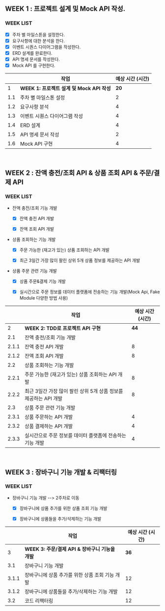 ## WEEK 1 : 프로젝트 설계 및 Mock API 작성.

### WEEK LIST

- [x] 주차 별 마일스톤을 설정한다.
- [x] 요구사항에 대한 분석을 한다.
- [x] 이벤트 시퀀스 다이어그램을 작성한다.
- [x] ERD 설계를 완료한다.
- [x] API 명세 문서를 작성한다.
- [x] Mock API 를 구현한다.

|     | 작업 | 예상 시간 (시간) |
|-----|------|---|
| 1   | **WEEK 1: 프로젝트 설계 및 Mock API 작성** | **20** |
| 1.1 | 주차 별 마일스톤 설정 | 2 |
| 1.2 | 요구사항 분석 | 4 |
| 1.3 | 이벤트 시퀀스 다이어그램 작성 | 4 |
| 1.4 | ERD 설계 | 4 |
| 1.5 | API 명세 문서 작성 | 2 |
| 1.6 | Mock API 구현 | 4 |

<br>

## WEEK 2 : 잔액 충전/조회 API & 상품 조회 API & 주문/결제 API

### WEEK LIST
- 잔액 충전/조회 기능 개발
    - [x] 잔액 충전 API 개발
    - [x] 잔액 조회 API 개발


- 상품 조회하는 기능 개발
    - [x] 주문 가능한 (재고가 있는) 상품 조회하는 API 개발 
    - [x] 최근 3일간 가장 많이 팔린 상위 5개 상품 정보를 제공하는 API 개발


- 상품 주문 관련 기능 개발
  - [x] 상품 주문&결제 기능 개발
  - [x] 실시간으로 주문 정보를 데이터 플랫폼에 전송하는 기능 개발(Mock Api, Fake Module 다양한 방법 사용)


|       | 작업                                   | 예상 시간 (시간) |
|-------|--------------------------------------|------------|
| 2     | **WEEK 2: TDD로 프로젝트 API 구현**         | **44**     |
| 2.1   | 잔액 충전/조회 기능 개발                       |            |
| 2.1.1 | 잔액 충전 API 개발                         | 8          |
| 2.1.2 | 잔액 조회 API 개발                         | 8          |
| 2.2   | 상품 조회하는 기능 개발                        |            |
| 2.2.1 | 주문 가능한 (재고가 있는) 상품 조회하는 API 개발       | 8          |
| 2.2.2 | 최근 3일간 가장 많이 팔린 상위 5개 상품 정보를 제공하는 API 개발 | 8          |
| 2.3   | 상품 주문 관련 기능 개발                       |            |
| 2.3.1 | 상품 주문하는 API 개발                       | 4          |
| 2.3.2 | 상품 결제하는 API 개발                       | 4          |
| 2.3.3 | 실시간으로 주문 정보를 데이터 플랫폼에 전송하는 기능 개발     | 4          |


<br>

## WEEK 3 : 장바구니 기능 개발 & 리팩터링

### WEEK LIST

- 장바구니 기능 개발 --> 2주차로 이동
    - [x] 장바구니에 상품 추가를 위한 상품 조회 기능 개발
    - [x] 장바구니에 상품들을 추가/삭제하는 기능 개발



|       | 작업                                  | 예상 시간 (시간) |
|-------|-------------------------------------|------------|
| 3     | **WEEK 3: 주문/결제 API & 장바구니 기능을 개발** | **36**     |
| 3.1   | 장바구니 기능 개발                          |            |
| 3.1.1 | 장바구니에 상품 추가를 위한 상품 조회 기능 개발         | 12         |
| 3.1.2 | 장바구니에 상품들을 추가/삭제하는 기능 개발            | 12         |
| 3.2   | 코드 리팩터링                             | 12         |
